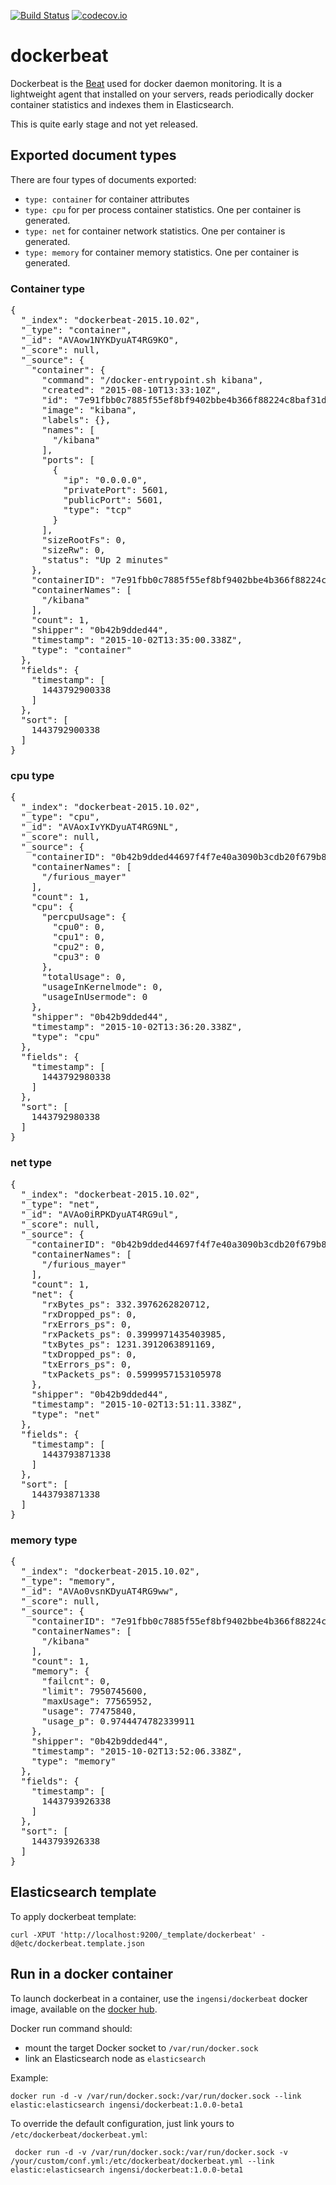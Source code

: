 [![Build Status](https://travis-ci.org/Ingensi/dockerbeat.svg?branch=develop)](https://travis-ci.org/Ingensi/dockerbeat)
[![codecov.io](http://codecov.io/github/Ingensi/dockerbeat/coverage.svg?branch=develop)](http://codecov.io/github/Ingensi/dockerbeat?branch=develop)

# dockerbeat

Dockerbeat is the [Beat](https://www.elastic.co/products/beats) used for
docker daemon monitoring. It is a lightweight agent that installed on your servers,
reads periodically docker container statistics and indexes them in
Elasticsearch.

This is quite early stage and not yet released.

## Exported document types

There are four types of documents exported:

- `type: container` for container attributes
- `type: cpu` for per process container statistics. One per container is generated.
- `type: net` for container network statistics. One per container is generated.
- `type: memory` for container memory statistics. One per container is generated.

### Container type

<pre>
{
  "_index": "dockerbeat-2015.10.02",
  "_type": "container",
  "_id": "AVAow1NYKDyuAT4RG9KO",
  "_score": null,
  "_source": {
    "container": {
      "command": "/docker-entrypoint.sh kibana",
      "created": "2015-08-10T13:33:10Z",
      "id": "7e91fbb0c7885f55ef8bf9402bbe4b366f88224c8baf31d36265061aa5ba2735",
      "image": "kibana",
      "labels": {},
      "names": [
        "/kibana"
      ],
      "ports": [
        {
          "ip": "0.0.0.0",
          "privatePort": 5601,
          "publicPort": 5601,
          "type": "tcp"
        }
      ],
      "sizeRootFs": 0,
      "sizeRw": 0,
      "status": "Up 2 minutes"
    },
    "containerID": "7e91fbb0c7885f55ef8bf9402bbe4b366f88224c8baf31d36265061aa5ba2735",
    "containerNames": [
      "/kibana"
    ],
    "count": 1,
    "shipper": "0b42b9dded44",
    "timestamp": "2015-10-02T13:35:00.338Z",
    "type": "container"
  },
  "fields": {
    "timestamp": [
      1443792900338
    ]
  },
  "sort": [
    1443792900338
  ]
}
</pre>

### cpu type

<pre>
{
  "_index": "dockerbeat-2015.10.02",
  "_type": "cpu",
  "_id": "AVAoxIvYKDyuAT4RG9NL",
  "_score": null,
  "_source": {
    "containerID": "0b42b9dded44697f4f7e40a3090b3cdb20f679b8718818b44cd20f215c0f14d2",
    "containerNames": [
      "/furious_mayer"
    ],
    "count": 1,
    "cpu": {
      "percpuUsage": {
        "cpu0": 0,
        "cpu1": 0,
        "cpu2": 0,
        "cpu3": 0
      },
      "totalUsage": 0,
      "usageInKernelmode": 0,
      "usageInUsermode": 0
    },
    "shipper": "0b42b9dded44",
    "timestamp": "2015-10-02T13:36:20.338Z",
    "type": "cpu"
  },
  "fields": {
    "timestamp": [
      1443792980338
    ]
  },
  "sort": [
    1443792980338
  ]
}
</pre>

### net type

<pre>
{
  "_index": "dockerbeat-2015.10.02",
  "_type": "net",
  "_id": "AVAo0iRPKDyuAT4RG9ul",
  "_score": null,
  "_source": {
    "containerID": "0b42b9dded44697f4f7e40a3090b3cdb20f679b8718818b44cd20f215c0f14d2",
    "containerNames": [
      "/furious_mayer"
    ],
    "count": 1,
    "net": {
      "rxBytes_ps": 332.3976262820712,
      "rxDropped_ps": 0,
      "rxErrors_ps": 0,
      "rxPackets_ps": 0.3999971435403985,
      "txBytes_ps": 1231.3912063891169,
      "txDropped_ps": 0,
      "txErrors_ps": 0,
      "txPackets_ps": 0.5999957153105978
    },
    "shipper": "0b42b9dded44",
    "timestamp": "2015-10-02T13:51:11.338Z",
    "type": "net"
  },
  "fields": {
    "timestamp": [
      1443793871338
    ]
  },
  "sort": [
    1443793871338
  ]
}
</pre>

### memory type

<pre>
{
  "_index": "dockerbeat-2015.10.02",
  "_type": "memory",
  "_id": "AVAo0vsnKDyuAT4RG9ww",
  "_score": null,
  "_source": {
    "containerID": "7e91fbb0c7885f55ef8bf9402bbe4b366f88224c8baf31d36265061aa5ba2735",
    "containerNames": [
      "/kibana"
    ],
    "count": 1,
    "memory": {
      "failcnt": 0,
      "limit": 7950745600,
      "maxUsage": 77565952,
      "usage": 77475840,
      "usage_p": 0.9744474782339911
    },
    "shipper": "0b42b9dded44",
    "timestamp": "2015-10-02T13:52:06.338Z",
    "type": "memory"
  },
  "fields": {
    "timestamp": [
      1443793926338
    ]
  },
  "sort": [
    1443793926338
  ]
}
</pre>

## Elasticsearch template

To apply dockerbeat template:

    curl -XPUT 'http://localhost:9200/_template/dockerbeat' -d@etc/dockerbeat.template.json

## Run in a docker container

To launch dockerbeat in a container, use the `ingensi/dockerbeat` docker image, available on the [docker hub](https://hub.docker.com/r/ingensi/dockerbeat/).
 
 Docker run command should:
 
 * mount the target Docker socket to `/var/run/docker.sock`
 * link an Elasticsearch node as `elasticsearch`
 
 Example:

 ```
 docker run -d -v /var/run/docker.sock:/var/run/docker.sock --link elastic:elasticsearch ingensi/dockerbeat:1.0.0-beta1
 ```
 
 To override the default configuration, just link yours to `/etc/dockerbeat/dockerbeat.yml`:
 
 ```
  docker run -d -v /var/run/docker.sock:/var/run/docker.sock -v /your/custom/conf.yml:/etc/dockerbeat/dockerbeat.yml --link elastic:elasticsearch ingensi/dockerbeat:1.0.0-beta1
  ```